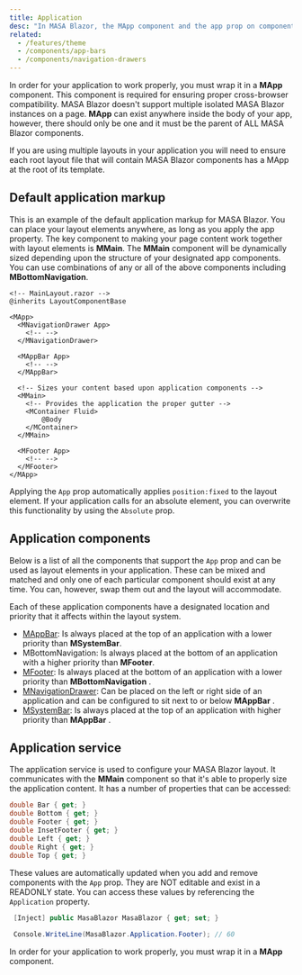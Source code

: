 ```yaml
---
title: Application
desc: "In MASA Blazor, the MApp component and the app prop on components like **MNavigationDrawer**, **MAppBar**, **MFooter** and more, help bootstrap your application with the proper sizing around <MMain> component. This allows you to create truly unique interfaces without the hassle of managing your layout sizing. The **MApp** component is REQUIRED for all applications. This is the mount point for many of MASA Blazor's components and functionality and ensures that it propagates the default application variant (dark/light) to children components and also ensures proper cross-browser support for certain click events in browsers like Safari. **MApp** should only be rendered within your application ONCE."
related:
  - /features/theme
  - /components/app-bars
  - /components/navigation-drawers
---
```


<!--alert:error-->
In order for your application to work properly, you must wrap it in a **MApp** component. This component is required for ensuring 
proper cross-browser compatibility. MASA Blazor doesn't support multiple isolated MASA Blazor instances on a page. **MApp** can exist 
anywhere inside the body of your app, however, there should only be one and it must be the parent of ALL MASA Blazor components.
<!--/alert:error-->

<!--alert:info-->
If you are using multiple layouts in your application you will need to ensure each root layout file that will contain MASA Blazor 
components has a MApp at the root of its template.
<!--/alert:info-->

## Default application markup

This is an example of the default application markup for MASA Blazor. You can place your layout elements anywhere, 
as long as you apply the app property. The key component to making your page content work together with layout elements 
is **MMain**. The **MMain** component will be dynamically sized depending upon the structure of your designated app components. 
You can use combinations of any or all of the above components including **MBottomNavigation**.

```cshtml
<!-- MainLayout.razor -->
@inherits LayoutComponentBase

<MApp>
  <MNavigationDrawer App>
    <!-- -->
  </MNavigationDrawer>

  <MAppBar App>
    <!-- -->
  </MAppBar>

  <!-- Sizes your content based upon application components -->
  <MMain>
    <!-- Provides the application the proper gutter -->
    <MContainer Fluid>
        @Body
    </MContainer>
  </MMain>

  <MFooter App>
    <!-- -->
  </MFooter>
</MApp>
```

<!--alert:info-->
Applying the `App` prop automatically applies `position:fixed` to the layout element. If your application calls for an absolute element, 
you can overwrite this functionality by using the `Absolute` prop.
<!--/alert:info-->

## Application components

Below is a list of all the components that support the `App` prop and can be used as layout elements in your application. 
These can be mixed and matched and only one of each particular component should exist at any time. You can, however, 
swap them out and the layout will accommodate. 

Each of these application components have a designated location and priority that it affects within the layout system.

- [MAppBar](/components/app-bars): Is always placed at the top of an application with a lower priority than **MSystemBar**.
- MBottomNavigation: Is always placed at the bottom of an application with a higher priority than **MFooter**.
- [MFooter](/components/footers): Is always placed at the bottom of an application with a lower priority than **MBottomNavigation** .
- [MNavigationDrawer](/components/navigation-drawers): Can be placed on the left or right side of an application and can be configured to sit next to or below **MAppBar** .
- [MSystemBar](/components/system-bars): Is always placed at the top of an application with higher priority than  **MAppBar** .

## Application service

The application service is used to configure your MASA Blazor layout. It communicates with the **MMain** component so that it's able to properly size the application content. 
It has a number of properties that can be accessed:

```csharp
double Bar { get; }
double Bottom { get; }
double Footer { get; }
double InsetFooter { get; }
double Left { get; }
double Right { get; }
double Top { get; }
```

These values are automatically updated when you add and remove components with the `App` prop. They are NOT editable and exist in a READONLY state. 
You can access these values by referencing the `Application` property.

```csharp
 [Inject] public MasaBlazor MasaBlazor { get; set; }
 
 Console.WriteLine(MasaBlazor.Application.Footer); // 60
```

<!--alert:error-->
In order for your application to work properly, you must wrap it in a **MApp** component. 
<!--/alert:error-->


